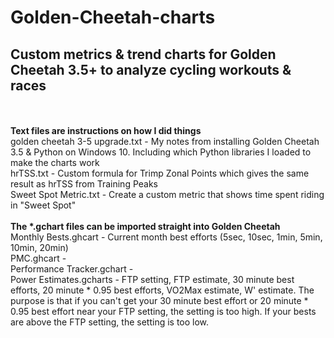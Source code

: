 # Golden-Cheetah-charts
<h2>Custom metrics & trend charts for Golden Cheetah 3.5+ to analyze cycling workouts & races</h2><br/>
<br/>
<b>Text files are instructions on how I did things</b><br/>
golden cheetah 3-5 upgrade.txt - My notes from installing Golden Cheetah 3.5 & Python on Windows 10. Including which Python libraries I loaded to make the charts work<br/>
hrTSS.txt - Custom formula for Trimp Zonal Points which gives the same result as hrTSS from Training Peaks<br/>
Sweet Spot Metric.txt - Create a custom metric that shows time spent riding in "Sweet Spot"<br/>
<br/>
<b>The *.gchart files can be imported straight into Golden Cheetah</b><br/>
Monthly Bests.ghcart - Current month best efforts (5sec, 10sec, 1min, 5min, 10min, 20min)<br/>
PMC.ghcart - <br/>
Performance Tracker.gchart - <br/>
Power Estimates.gcharts - FTP setting, FTP estimate, 30 minute best efforts, 20 minute * 0.95 best efforts, VO2Max estimate, W' estimate. The purpose is that if you can't get your 30 minute best effort or 20 minute * 0.95 best effort near your FTP setting, the setting is too high. If your bests are above the FTP setting, the setting is too low.<br/>

